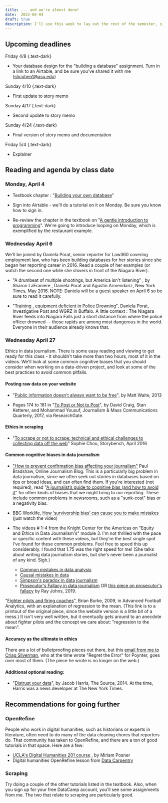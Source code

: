 ```yaml
---
title: ... and we're almost done!
date:  2022-04-04
draft: true
description: I'll use this week to lay out the rest of the semester, since there aren't many deliverables. But please keep an eye on this for readings. 
--- 
```



## Upcoming deadlines

Friday 4/8
{.text-dark}
* Your database design for the "building a database" assignment. Turn in a link to an Airtable, and be sure you've shared it with me (shcohen1@asu.edu)

Sunday 4/10
{.text-dark}
* First update to story memo

Sunday 4/17
{.text-dark}
* Second update to story memo

Sunday 4/24
{.text-dark}
* Final version of story memo and documentation

Friday 5/4
{.text-dark}
* Explainer 

## Reading and agenda by class date

### Monday, April 4

* Textbook chapter : "[Building your own database](https://cronkitedata.github.io/djtextbook/start-build-own.html)"

* Sign into Airtable - we'll do a tutorial on it on Monday. Be sure you know how to sign in. 

* Re-review the chapter in the textbook on "[A gentle introduction to programming](https://cronkitedata.github.io/djtextbook/appendix-program.html)". We're going to introduce looping on Monday, which is exemplified by the restaurant example. 


### Wednesday April 6

We'll be joined by Daniela Porat, senior reporter for Law360 covering employment law, who has been building databases for her stories since she began her reporting career in 2016. Read a couple of her examples (or watch the second one while she shivers in front of the Niagara River).

* "A drumbeat of multiple shootings, but America isn't listening" , by Sharon LaFraniere , Daniela Porat  and Agustin Armendariz, New York Times, May 2016. NOTE: Daniela will be a guest speaker on April 6 so be sure to read it carefully. 

* "[Training , equipment deficient in Police Drowning](https://urldefense.com/v3/__https:/www.investigativepost.org/2018/02/13/training-equipment-deficient-in-police-drowning/)", Daniela Porat, Investigative Post and WGRZ in Buffalo. A little context : The Niagara River feeds into Niagara Falls just a short distance from where the police officer drowned -- those rapids are among most dangerous in the world. Everyone in their audience already knows that. 


### Wednesday April 27

Ethics in data journalism. There is some easy reading  and viewing to get ready for this class - it shouldn't take more than two hours, most of it in the videos. We'll look at some common cognitive biases that you should consider when working on a data-driven project, and look at some of the best practices to avoid common pitfalls. 

#### Posting raw data on your website

- "[Public information doesn't always want to be free](https://source.opennews.org/articles/public-info-doesnt-always-want-be-free/)", by Matt Waite, 2013

- Pages 174 to 181 in "[To Post or Not to Post](https://cronkitedata.s3.amazonaws.com/docs/post-or-not.pdf  )", by David Craig, Stan Ketterer, and Mohammad Yousuf, Journalism & Mass Communications Quarterly, 2017, via ResearchGate.  

#### Ethics in scraping

- "[To scrape or not to scrape: technical and ethical challenges to collecting data off the web](https://www.storybench.org/to-scrape-or-not-to-scrape-the-technical-and-ethical-challenges-of-collecting-data-off-the-web/)" Sophie Chou, Storybench, April 2016


#### Common cognitive biases in data journalism

- ["How to prevent confirmation bias affecting your journalism"](https://onlinejournalismblog.com/2020/04/07/how-to-prevent-confirmation-bias-affecting-your-journalism/) Paul Bradshaw, Online Journalism Blog. This is a particularly big problem in data journalism, since we often seek out stories in databases based on tips or broad ideas, and can often find them. If you're interested (not required),  read "[A journalist’s guide to cognitive bias (and how to avoid it](https://onlinejournalismblog.com/2020/03/24/a-journalists-guide-to-cognitive-bias-and-how-to-avoid-it/)" for other kinds of biases that we might bring to our reporting.  These include common problems in newsrooms, such as a "sunk-cost" bias or a negativity bias.

- BBC Worklife, [How ‘survivorship bias’ can cause you to make mistakes](https://www.bbc.com/worklife/article/20200827-how-survivorship-bias-can-cause-you-to-make-mistakes) (just watch the video)

- The videos # 1-4  from the Knight Center for the Americas on "Equity and Ethics in Data Journalism's" module 3.  I'm not thrilled with the pace or specific content with these videos, but they're the best single spot I've found for these common problems. Feel free to speed this up considerably. I found that 1.75 was the right speed for me! (She talks about writing data journalism stories, but she's never been a journalist of any kind. Sigh.)

   * [Common mistakes in data analysis](https://youtu.be/4ndrF2cSqVo)
   * [Causal mistakes in data](https://youtu.be/9nKs7mJukSk)
   * [Simpson's paradox in data journalism](https://youtu.be/f5gMwGfZL3g)
   * [Prosecutor's Fallacy in data journalism](https://youtu.be/0y3sco0lKzc) OR [this piece on prosecutor's fallacy](https://towardsdatascience.com/the-prosecutors-fallacy-cb0da4e9c039) by Ray Johns, 2019. 

"[Fighter pilots and firing coaches](https://faculty.mccombs.utexas.edu/carlos.carvalho/teaching/regression_to_the_mean.pdf)", Brian Burke, 2009, in Advanced Football Analytics, with an explanation of regression to the mean. (This link is to a printout of the original piece, since the website version is a little bit of a mess.) It isn't very well written, but it eventually gets around to an anecdote about fighter pilots and the concept we care about: "regression to the mean". 

#### Accuracy as the ultimate in ethics

There are a lot of bulletproofing pieces out there,  but this [email from me to Criag Silverman](https://cronkitedata.s3.amazonaws.com/docs/bulletproof-email.pdf), who at the time wrote "Regret the Error" for Poynter, goes over most of them. (The piece he wrote is no longer on the web.)

#### Additional optional reading: 

* "[Distrust your data](https://source.opennews.org/articles/distrust-your-data/)", by Jacob Harris, The Source, 2014. At the time, Harris was a news developer at The New York Times. 




## Recommendations for going further 

### OpenRefine

People who work in digital humanities, such as historians or experts in literature, often need to do many of the data cleaning chores that reporters do. That community has taken to OpenRefine, and there are a ton of good tutorials in that space. Here are a few: 

* [UCLA's Digital Humanities 201 course](http://miriamposner.com/classes/dh201w19/tutorials-guides/data-cleaning-and-manipulation/getting-started-with-openrefine/) , by Miriam Posner
* Digital humanities OpenRefine lesson from [Data Carpentry](https://data-lessons.github.io/dh-openrefine/)


### Scraping

Try doing a couple of the other tutorials listed in the textbook. Also, when you sign up for your free DataCamp account, you'll see some assignments from me. The two that relate to scraping are particularly good. 


